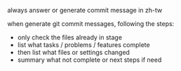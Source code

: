 always answer or generate commit message in zh-tw

when generate git commit messages, following the steps:
- only check the files already in stage
- list what tasks / problems / features complete
- then list what files or settings changed
- summary what not complete or next steps if need

